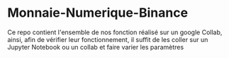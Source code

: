 # Monnaie-Numerique-Binance


Ce repo contient l'ensemble de nos fonction réalisé sur un google Collab, ainsi, afin de vérifier leur fonctionnement, il suffit de les coller sur un Jupyter Notebook ou un collab et faire varier les paramètres
